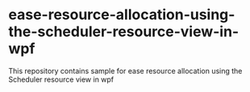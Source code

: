 # ease-resource-allocation-using-the-scheduler-resource-view-in-wpf
This repository contains sample for ease resource allocation using the Scheduler resource view in wpf
